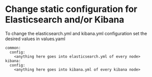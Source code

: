 #  Change static configuration for Elasticsearch and/or Kibana

To change the elasticsearch.yml and kibana.yml configuration set the desired values in values.yaml

```
common:
  config:
    <anything here goes into elasticsearch.yml of every node>  
kibana:
  config:
    <anything here goes into kibana.yml of every kibana node>  
```